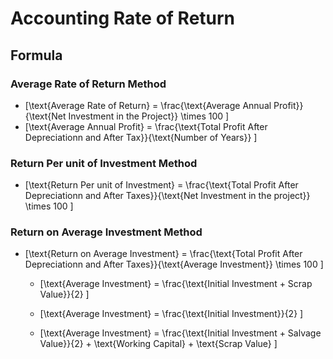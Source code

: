 # Accounting Rate of Return

## Formula 

### Average Rate of Return Method
- \[\text{Average Rate of Return} = \frac{\text{Average Annual Profit}}{\text{Net Investment in the Project}} \times 100 \]
- \[\text{Average Annual Profit} = \frac{\text{Total Profit After Depreciationn and After Tax}}{\text{Number of Years}} \]

### Return Per unit of Investment Method

- \[\text{Return Per unit of Investment} = \frac{\text{Total Profit After Depreciationn and After Taxes}}{\text{Net Investment in the project}} \times 100 \]

### Return on Average Investment Method

- \[\text{Return on Average Investment} = \frac{\text{Total Profit After Depreciationn and After Taxes}}{\text{Average Investment}} \times 100 \]

    * \[\text{Average Investment} = \frac{\text{Initial Investment + Scrap Value}}{2} \]

    * \[\text{Average Investment} = \frac{\text{Initial Investment}}{2} \]

    * \[\text{Average Investment} = \frac{\text{Initial Investment + Salvage Value}}{2} + \text{Working Capital} + \text{Scrap Value} \]





